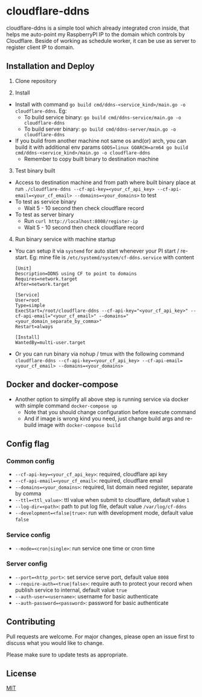 # cloudflare-ddns

cloudflare-ddns is a simple tool which already integrated cron inside, that helps me auto-point my RaspberryPI IP to the domain which controls by Cloudflare. Beside of working as schedule worker, it can be use as server to register client IP to domain.

## Installation and Deploy
1. Clone repository

2. Install
- Install with command `go build cmd/ddns-<service_kind>/main.go -o cloudflare-ddns`. Eg:
    - To build service binary: `go build cmd/ddns-service/main.go -o cloudflare-ddns`
    - To build server binary: `go build cmd/ddns-server/main.go -o cloudflare-ddns`
- If you build from another machine not same os and(or) arch, you can build it with additional env params `GOOS=linux GOARCH=arm64 go build cmd/ddns-<service_kind>/main.go -o cloudflare-ddns`
    - Remember to copy built binary to destination machine

3. Test binary built
- Access to destination machine and from path where built binary place at run `./cloudflare-ddns --cf-api-key=<your_cf_api_key> --cf-api-email=<your_cf_email> --domains=<your_domains>` to test
- To test as service binary
    - Wait 5 - 10 second then check cloudflare record
- To test as server binary
    - Run `curl http://localhost:8008/register-ip`
    - Wait 5 - 10 second then check cloudflare record

4. Run binary service with machine startup
- You can setup it via `systemd` for auto start whenever your PI start / re-start. Eg: mine file is `/etc/systemd/system/cf-ddns.service` with content
    ```
    [Unit]
    Description=DDNS using CF to point to domains
    Requires=network.target
    After=network.target

    [Service]
    User=root
    Type=simple
    ExecStart=/root/cloudflare-ddns --cf-api-key="<your_cf_api_key>" --cf-api-email="<your_cf_email>" --domains="<your_domain_separate_by_comma>"
    Restart=always

    [Install]
    WantedBy=multi-user.target
    ```
- Or you can run binary via nohup / tmux with the following command `cloudflare-ddns --cf-api-key=<your_cf_api_key> --cf-api-email=<your_cf_email> --domains=<your_domains>`

## Docker and docker-compose
- Another option to simplify all above step is running service via docker with simple command `docker-compose up`
    - Note that you should change configuration before execute command
    - And if image is wrong kind you need, just change build args and re-build image with `docker-compose build`

## Config flag
### Common config
- `--cf-api-key=<your_cf_api_key>`: required, cloudflare api key
- `--cf-api-email=<your_cf_email>`: required, cloudflare email
- `--domains=<your_domains>`: required, list domain need register, separate by comma
- `--ttl=<ttl_value>`: ttl value when submit to cloudflare, default value `1`
- `--log-dir=<path>`: path to put log file, default value `/var/log/cf-ddns`
- `--development=<false|true>`: run with development mode, default value `false`

### Service config
- `--mode=<cron|single>`: run service one time or cron time

### Server config
- `--port=<http_port>`: set service serve port, default value `8008`
- `--require-auth=<true|false>`: require auth to protect your record when publish service to internal, default value `true`
- `--auth-user=<username>`: username for basic authenticate
- `--auth-password=<password>`: password for basic authenticate

## Contributing
Pull requests are welcome. For major changes, please open an issue first to discuss what you would like to change.

Please make sure to update tests as appropriate.

## License
[MIT](https://choosealicense.com/licenses/mit/)